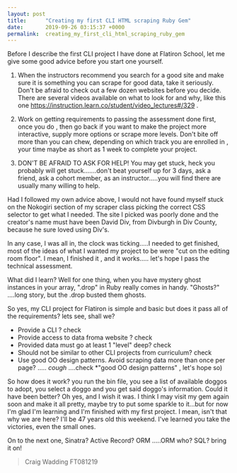 ```yaml
---
layout: post
title:      "Creating my first CLI HTML scraping Ruby Gem"
date:       2019-09-26 03:15:37 +0000
permalink:  creating_my_first_cli_html_scraping_ruby_gem
---
```



Before I describe the first CLI project I have done at Flatiron School, let me give some good advice before you start one yourself.

1.  When the instructors recommend you search for a good site and make sure it is something you can scrape for good data, take it seriously.  Don't be afraid to check out a few dozen websites before you decide.  There are several videos available on what to look for and why, like this one  https://instruction.learn.co/student/video_lectures#/329 .  

2. Work on getting requirements to passing the assessment done first, once you do , then go back if you want to make the project more interactive, supply more options or scrape more levels.  Don't bite off more than you can chew, depending on which track you are enrolled in , your time maybe as short as 1 week to complete your project.  

3. DON'T BE AFRAID TO ASK FOR HELP!   You may get stuck, heck you probably will get stuck.......don't beat yourself up for 3 days, ask a friend, ask a cohort member, as an instructor.....you will find there are usually many willing to help. 



Had I followed my own advice above, I would not have found myself stuck on the Nokogiri section of my scraper class picking the correct CSS selector to get what I needed.  The site I picked was poorly done and the creator's name must have been David Div, from Divburgh in Div County, because he sure loved using Div's.   

In any case, I was all in, the clock was ticking.....I needed to get finished, most of the ideas of what I wanted my project to be were "cut on the editing room floor".  I mean, I finished it , and it works..... let's hope I pass the technical assessment. 

What did I learn?   Well for one thing, when you have mystery ghost instances in your array,   ".drop" in Ruby really comes in handy.   "Ghosts?"  ....long story,  but the .drop busted them ghosts.   

So yes, my CLI project for Flatiron is simple and basic but does it pass all of the requirements?   lets see, shall we?

* Provide a CLI ?        check 
* Provide access to data froma website ?    check 
* Provided data must go at least 1 "level" deep?    check 
* Should not be similar to other CLI projects from curriculum?  check 
* Use good OO design patterns. Avoid scraping data more than once per page? .....   *cough*   ....check   *"good OO design patterns" , let's hope so)

So how does it work?     you run the bin file, you see a list of available doggos to adopt, you select a doggo and you get said doggo's information.   Could it have been better?  Oh yes, and I wish it was.  I think I may visit my gem again soon and make it all pretty, maybe try to put some sparkle to it...but for now I'm glad I'm learning and I'm finished with my first project.  I mean, isn't that why we are here?   I'll be 47 years old this weekend.  I've learned you take the victories, even the small ones.

On to the next one, Sinatra? Active Record? ORM .....ORM who? SQL?  bring it on!  

> Craig Wadding FT081219


